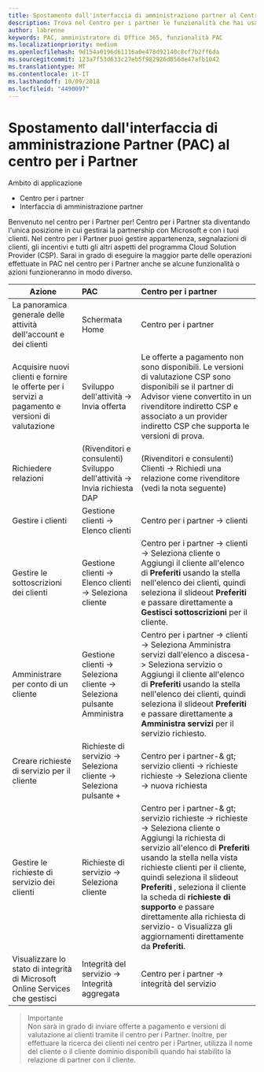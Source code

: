 ```yaml
---
title: Spostamento dall'interfaccia di amministrazione partner al Centro per i partner
description: Trova nel Centro per i partner le funzionalità che hai usato nell'interfaccia di amministrazione partner
author: labrenne
keywords: PAC, amministratore di Office 365, funzionalità PAC
ms.localizationpriority: medium
ms.openlocfilehash: 9d154a0196d61116a0e478d92140c8cf7b2ff6da
ms.sourcegitcommit: 123a7f53d633c27eb5f982926d856de47afb1042
ms.translationtype: MT
ms.contentlocale: it-IT
ms.lasthandoff: 10/09/2018
ms.locfileid: "4490097"
---
```

# <a name="moving-from-partner-admin-center-pac-to-the-partner-center"></a>Spostamento dall'interfaccia di amministrazione Partner (PAC) al centro per i Partner

Ambito di applicazione
- Centro per i partner
- Interfaccia di amministrazione partner

Benvenuto nel centro per i Partner per! Centro per i Partner sta diventando l'unica posizione in cui gestirai la partnership con Microsoft e con i tuoi clienti. Nel centro per i Partner puoi gestire appartenenza, segnalazioni di clienti, gli incentivi e tutti gli altri aspetti del programma Cloud Solution Provider (CSP). Sarai in grado di eseguire la maggior parte delle operazioni effettuate in PAC nel centro per i Partner anche se alcune funzionalità o azioni funzioneranno in modo diverso. 


|**Azione**   |**PAC**   |**Centro per i partner**   |
|--------------|:--------------|:---------------|
|La panoramica generale delle attività dell'account e dei clienti|Schermata Home|Centro per i partner|
|Acquisire nuovi clienti e fornire le offerte per i servizi a pagamento e versioni di valutazione|Sviluppo dell'attività -> Invia offerta|Le offerte a pagamento non sono disponibili. Le versioni di valutazione CSP sono disponibili se il partner di Advisor viene convertito in un rivenditore indiretto CSP e associato a un provider indiretto CSP che supporta le versioni di prova. |
|Richiedere relazioni|(Rivenditori e consulenti) Sviluppo dell'attività -> Invia richiesta DAP|(Rivenditori e consulenti) Clienti -> Richiedi una relazione come rivenditore (vedi la nota seguente)|
|Gestire i clienti|Gestione clienti -> Elenco clienti|Centro per i partner -> clienti|
|Gestire le sottoscrizioni dei clienti|Gestione clienti -> Elenco clienti -> Seleziona cliente|Centro per i partner -> clienti -> Seleziona cliente o Aggiungi il cliente all'elenco di **Preferiti** usando la stella nell'elenco dei clienti, quindi seleziona il slideout **Preferiti** e passare direttamente a **Gestisci sottoscrizioni** per il cliente.|
|Amministrare per conto di un cliente|Gestione clienti -> Seleziona cliente -> Seleziona pulsante Amministra|Centro per i partner -> clienti -> Seleziona Amministra servizi dall'elenco a discesa-> Seleziona servizio o Aggiungi il cliente all'elenco di **Preferiti** usando la stella nell'elenco dei clienti, quindi seleziona il slideout **Preferiti** e passare direttamente a **Amministra servizi** per il servizio richiesto.|
|Creare richieste di servizio per il cliente|Richieste di servizio -> Seleziona cliente -> Seleziona pulsante + | Centro per i partner-& gt; servizio clienti -> richieste richieste -> Seleziona cliente -> nuova richiesta|
|Gestire le richieste di servizio dei clienti| Richieste di servizio -> Seleziona cliente|Centro per i partner-& gt; servizio richieste -> richieste -> Seleziona cliente o Aggiungi la richiesta di servizio all'elenco di **Preferiti** usando la stella nella vista richieste clienti per il cliente, quindi seleziona il slideout **Preferiti** , seleziona il cliente la scheda di **richieste di supporto** e passare direttamente alla richiesta di servizio- o Visualizza gli aggiornamenti direttamente da **Preferiti**.|
|Visualizzare lo stato di integrità di Microsoft Online Services che gestisci|Integrità del servizio -> Integrità aggregata|Centro per i partner -> integrità del servizio|

>Importante<br>
Non sarà in grado di inviare offerte a pagamento e versioni di valutazione ai clienti tramite il centro per i Partner. Inoltre, per effettuare la ricerca dei clienti nel centro per i Partner, utilizza il nome del cliente o il cliente dominio disponibili quando hai stabilito la relazione di partner con il cliente.